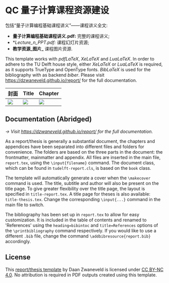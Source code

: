

# QC 量子计算课程资源建设

包括“量子计算编程基础课程讲义”——课程讲义全文:

* **量子计算编程基础课程讲义.pdf:** 完整的课程讲义;
* **Lecture_n_*PPT.pdf:** 课程幻灯片资源;
* **教学资源_图片_** 课程图片资源.

This template works with _pdfLaTeX_, _XeLaTeX_ and _LuaLaTeX_. In order to adhere to the TU Delft house style, either _XeLaTeX_ or _LuaLaTeX_ is required, as it supports TrueType and OpenType fonts. _BibLaTeX_ is used for the bibliography with as backend _biber_. Please visit https://dzwaneveld.github.io/report/ for the full documentation.

封面 | Title | Chapter
--- | --- | ---
<img src="https://github.com/xifezhao/QC/blob/main/COVER.png"> | <img src="https://dzwaneveld.github.io/images/report-template-title.jpg"> | <img src="https://dzwaneveld.github.io/images/report-template-chapter.jpg">

## Documentation (Abridged)

*→ Visit https://dzwaneveld.github.io/report/ for the full documentation.*

As a report/thesis is generally a substantial document, the chapters and appendices have been separated into different files and folders for convenience. The folders are based on the three parts in the document: the frontmatter, mainmatter and appendix. All files are inserted in the main file, `report.tex`, using the `\input{filename}` command. The document class, which can be found in `tudelft-report.cls`, is based on the `book` class.

The template will automatically generate a cover when the `\makecover` command is used. The title, subtitle and author will also be present on the title page. To give greater flexibility over the title page, the layout is specified in `title-report.tex`. A title page for theses is also available: `title-thesis.tex`. Change the corresponding `\input{...}` command in the main file to switch. 

The bibliography has been set up in `report.tex` to allow for easy customization. It is included in the table of contents and renamed to 'References' using the `heading=bibintoc` and `title=References` options of the `\printbibliography` command respectively. If you would like to use a different `.bib` file, change the command `\addbibresource{report.bib}` accordingly. 

## License

This [report/thesis template](https://github.com/dzwaneveld/TU-Delft-Unofficial-Report-Template) by Daan Zwaneveld is licensed under [CC BY-NC 4.0](https://creativecommons.org/licenses/by-nc/4.0/). No attribution is required in PDF outputs created using this template.
